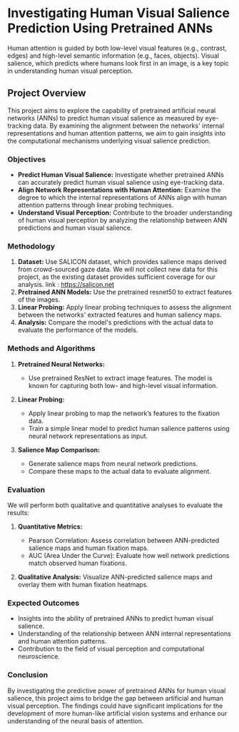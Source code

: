 # Investigating Human Visual Salience Prediction Using Pretrained ANNs

Human attention is guided by both low-level visual features (e.g., contrast, edges) and high-level semantic information (e.g., faces, objects). Visual salience, which predicts where humans look first in an image, is a key topic in understanding human visual perception.

## Project Overview

This project aims to explore the capability of pretrained artificial neural networks (ANNs) to predict human visual salience as measured by eye-tracking data. By examining the alignment between the networks' internal representations and human attention patterns, we aim to gain insights into the computational mechanisms underlying visual salience prediction.

### Objectives

- **Predict Human Visual Salience:** Investigate whether pretrained ANNs can accurately predict human visual salience using eye-tracking data.
- **Align Network Representations with Human Attention:** Examine the degree to which the internal representations of ANNs align with human attention patterns through linear probing techniques.
- **Understand Visual Perception:** Contribute to the broader understanding of human visual perception by analyzing the relationship between ANN predictions and human visual salience.

### Methodology

1. **Dataset:** Use SALICON dataset, which provides salience maps derived from crowd-sourced gaze data. We will not collect new data for this project, as the existing dataset provides sufficient coverage for our analysis. link : https://salicon.net
2. **Pretrained ANN Models:** Use the pretrained resnet50 to extract features of the images.
3. **Linear Probing:** Apply linear probing techniques to assess the alignment between the networks' extracted features and human saliency maps.
4. **Analysis:** Compare the model's predictions with the actual data to evaluate the performance of the models.


### Methods and Algorithms

1. **Pretrained Neural Networks:**
   - Use pretrained ResNet to extract image features. The model is known for capturing both low- and high-level visual information.
   
2. **Linear Probing:**
   - Apply linear probing to map the network’s features to the fixation data.
   - Train a simple linear model to predict human salience patterns using neural network representations as input.
   
3. **Salience Map Comparison:**
   - Generate salience maps from neural network predictions.
   - Compare these maps to the actual data to evaluate alignment.

### Evaluation

We will perform both qualitative and quantitative analyses to evaluate the results:

1. **Quantitative Metrics:**
   - Pearson Correlation: Assess correlation between ANN-predicted salience maps and human fixation maps.
   - AUC (Area Under the Curve): Evaluate how well network predictions match observed human fixations.
   
2. **Qualitative Analysis:**
    Visualize ANN-predicted salience maps and overlay them with human fixation heatmaps.
     
### Expected Outcomes

- Insights into the ability of pretrained ANNs to predict human visual salience.
- Understanding of the relationship between ANN internal representations and human attention patterns.
- Contribution to the field of visual perception and computational neuroscience.

### Conclusion

By investigating the predictive power of pretrained ANNs for human visual salience, this project aims to bridge the gap between artificial and human visual perception. The findings could have significant implications for the development of more human-like artificial vision systems and enhance our understanding of the neural basis of attention.
